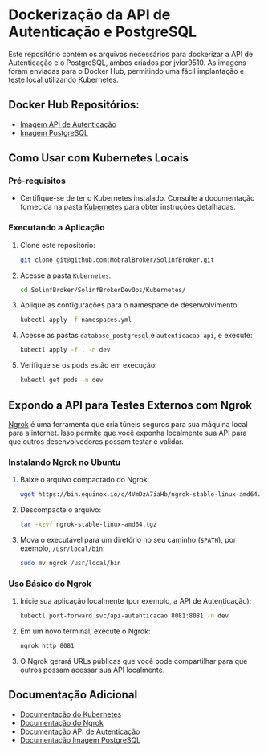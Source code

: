 # Dockerização da API de Autenticação e PostgreSQL

Este repositório contém os arquivos necessários para dockerizar a API de Autenticação e o PostgreSQL, ambos criados por jvlor9510. As imagens foram enviadas para o Docker Hub, permitindo uma fácil implantação e teste local utilizando Kubernetes.

## Docker Hub Repositórios:
- [Imagem API de Autenticação](https://hub.docker.com/repository/docker/jvlr9510/api-autenticacao)
- [Imagem PostgreSQL](https://hub.docker.com/repository/docker/jvlr9510/debeziumpostgres)

## Como Usar com Kubernetes Locais

### Pré-requisitos
- Certifique-se de ter o Kubernetes instalado. Consulte a documentação fornecida na pasta [Kubernetes](./Kubernetes) para obter instruções detalhadas.

### Executando a Aplicação
1. Clone este repositório:

   ```bash
   git clone git@github.com:MobralBroker/SolinfBroker.git 
   ```

2. Acesse a pasta `Kubernetes`:

   ```bash
   cd SolinfBroker/SolinfBrokerDevOps/Kubernetes/
   ```

3. Aplique as configurações para o namespace de desenvolvimento:

   ```bash
   kubectl apply -f namespaces.yml
   ```

4. Acesse as pastas `database_postgresql` e `autenticacao-api`, e execute:

   ```bash
   kubectl apply -f . -n dev
   ```

5. Verifique se os pods estão em execução:

   ```bash
   kubectl get pods -n dev
   ```

## Expondo a API para Testes Externos com Ngrok

[Ngrok](https://ngrok.com/) é uma ferramenta que cria túneis seguros para sua máquina local para a internet. Isso permite que você exponha localmente sua API para que outros desenvolvedores possam testar e validar.

### Instalando Ngrok no Ubuntu
1. Baixe o arquivo compactado do Ngrok:

   ```bash
   wget https://bin.equinox.io/c/4VmDzA7iaHb/ngrok-stable-linux-amd64.tgz
   ```

2. Descompacte o arquivo:

   ```bash
   tar -xzvf ngrok-stable-linux-amd64.tgz
   ```

3. Mova o executável para um diretório no seu caminho (`$PATH`), por exemplo, `/usr/local/bin`:

   ```bash
   sudo mv ngrok /usr/local/bin
   ```

### Uso Básico do Ngrok
1. Inicie sua aplicação localmente (por exemplo, a API de Autenticação):

   ```bash
   kubectl port-forward svc/api-autenticacao 8081:8081 -n dev
   ```

2. Em um novo terminal, execute o Ngrok:

   ```bash
   ngrok http 8081
   ```

3. O Ngrok gerará URLs públicas que você pode compartilhar para que outros possam acessar sua API localmente.

## Documentação Adicional
- [Documentação do Kubernetes](./Kubernetes/README.md)
- [Documentação do Ngrok](https://ngrok.com/docs)
- [Documentação API de Autenticação](https://github.com/jvlr9510/api-autenticacao)
- [Documentação Imagem PostgreSQL](https://hub.docker.com/repository/docker/jvlr9510/debeziumpostgres)

